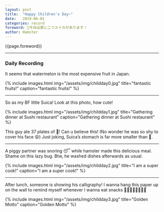 ```yaml
---
layout: post
title:  "Happy Children's Day~"
date:   2019-06-01
categories: record
foreword: 🍉今日は家に二つスイカがあります！
author: Hamster
---
```


{{page.foreword}}

---
### Daily Recording

It seems that watermelon is the most expensive fruit in Japan.

{% include images.html img="/assets/img/childday0.jpg" title="fantastic fruits!" caption="fantastic fruits!" %}

---

So as my BF little Suica!
Look at this photo, how cute!

{% include images.html img="/assets/img/childday1.jpg" title="Gathering dinner at Sushi restaurant" caption="Gathering dinner at Sushi restaurant" %}

This guy ate 37 plates of 🍣! Can u believe this! (No wonder he was so shy to cover his face 😝)
Just joking, Suica’s stomach is far more smaller than 🐹.

---

A piggy partner was snoring 😴 while hamster made this delicious meal. Shame on this lazy bug. Btw, he washed dishes afterwards as usual.

{% include images.html img="/assets/img/childday2.jpg" title="I am a super cook!" caption="I am a super cook!" %}

---

After lunch, someone is showing his calligraphy! I wanna hang this paper up on the wall to remind myself whenever I wanna eat snacks 🍦🍩🍨🍰🍫🍪🍮🍧

{% include images.html img="/assets/img/childday3.jpg" title="Golden Motto" caption="Golden Motto" %}
